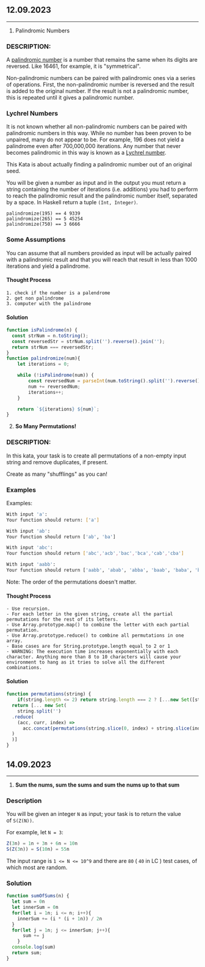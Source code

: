 ## 12.09.2023
___
1. Palindromic Numbers
### DESCRIPTION:
A [palindromic number](http://en.wikipedia.org/wiki/Palindromic_number) is a number that remains the same when its digits are reversed. Like 16461, for example, it is "symmetrical".

Non-palindromic numbers can be paired with palindromic ones via a series of operations. First, the non-palindromic number is reversed and the result is added to the original number. If the result is not a palindromic number, this is repeated until it gives a palindromic number.

### Lychrel Numbers

It is not known whether all non-palindromic numbers can be paired with palindromic numbers in this way. While no number has been proven to be unpaired, many do not appear to be. For example, 196 does not yield a palindrome even after 700,000,000 iterations. Any number that never becomes palindromic in this way is known as a [Lychrel number](http://en.wikipedia.org/wiki/Lychrel_number).

This Kata is about actually finding a palindromic number out of an original seed.

You will be given a number as input and in the output you must return a string containing the number of iterations (i.e. additions) you had to perform to reach the palindromic result and the palindromic number itself, separated by a space. In Haskell return a tuple `(Int, Integer)`.

```mostlangs
palindromize(195) == 4 9339
palindromize(265) == 5 45254
palindromize(750) == 3 6666
```

### Some Assumptions

You can assume that all numbers provided as input will be actually paired with a palindromic result and that you will reach that result in less than 1000 iterations and yield a palindrome.
#### Thought Process
```
1. check if the number is a palendrome
2. get non palindrome
3. computer with the palindrome
```

#### Solution

```js
function isPalindrome(n) {
  const strNum = n.toString();
  const reversedStr = strNum.split('').reverse().join('');
  return strNum === reversedStr;
}
function palindromize(num){
    let iterations = 0;

    while (!isPalindrome(num)) {
        const reversedNum = parseInt(num.toString().split('').reverse().join(''), 10);
        num += reversedNum;
        iterations++;
    }

    return `${iterations} ${num}`;
}
```

2.  **So Many Permutations!**
### DESCRIPTION:

In this kata, your task is to create all permutations of a non-empty input string and remove duplicates, if present.

Create as many "shufflings" as you can!

### Examples

Examples:

```bash
With input 'a':
Your function should return: ['a']

With input 'ab':
Your function should return ['ab', 'ba']

With input 'abc':
Your function should return ['abc','acb','bac','bca','cab','cba']

With input 'aabb':
Your function should return ['aabb', 'abab', 'abba', 'baab', 'baba', 'bbaa']
```

Note: The order of the permutations doesn't matter.
#### Thought Process
```
- Use recursion.
- For each letter in the given string, create all the partial permutations for the rest of its letters.
- Use Array.prototype.map() to combine the letter with each partial permutation.
- Use Array.prototype.reduce() to combine all permutations in one array.
- Base cases are for String.prototype.length equal to 2 or 1
- WARNING: The execution time increases exponentially with each character. Anything more than 8 to 10 characters will cause your environment to hang as it tries to solve all the different combinations.
```

#### Solution

```js
function permutations(string) {
	if(string.length <= 2) return string.length === 2 ? [...new Set([string, string[1]+ string[0]])]  : [string]
  return [... new Set(
    string.split('')
  .reduce(
    (acc, curr, index) => 
      acc.concat(permutations(string.slice(0, index) + string.slice(index + 1)).map(el => curr + el)),[]
  )
  )] 
}
```

## 14.09.2023
---

 1. **Sum the nums, sum the sums and sum the nums up to that sum**
### Description

You will be given an integer `N` as input; your task is to return the value of `S(Z(N))`.

For example, let `N = 3`:

```javascript
Z(3n) = 1n + 3n + 6n = 10n
S(Z(3n)) = S(10n) = 55n
```

The input range is `1 <= N <= 10^9` and there are `80` ( `40` in LC ) test cases, of which most are random.

### Solution

```js
function sumOfSums(n) {
  let sum = 0n
  let innerSum = 0n 
  for(let i = 1n; i <= n; i++){
    innerSum += (i * (i + 1n)) / 2n
  }
  for(let j = 1n; j <= innerSum; j++){
      sum += j
    }
  console.log(sum)
  return sum;
}
```